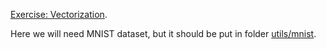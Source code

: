 [Exercise: Vectorization]. 

Here we will need MNIST dataset, but it should be put in folder [utils/mnist]. 

[Exercise: Vectorization]:http://ufldl.stanford.edu/wiki/index.php/Exercise:Vectorization
[utils/mnist]: https://github.com/cloudwalkio/ufldl-tutorial/tree/master/utils/mnist
